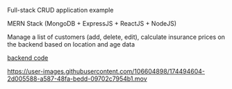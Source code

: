Full-stack CRUD application example

MERN Stack (MongoDB + ExpressJS + ReactJS + NodeJS)

Manage a list of customers (add, delete, edit), calculate insurance prices on the backend based on location and age data

[backend code](https://github.com/adrijanh9/assignment-backend)



https://user-images.githubusercontent.com/106604898/174494604-2d005588-a587-48fa-bedd-09702c7954b1.mov

